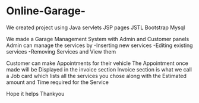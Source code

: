 # Online-Garage-
We created project using 
   Java servlets
   JSP pages
   JSTL
   Bootstrap
   Mysql 


We made a Garage Management System with Admin and Customer panels
Admin can manage the services by
  -Inserting new services
  -Editing existing services
  -Removing Services
  and View them

Customer can make Appointments for their vehicle 
The Appointment once made will be Displayed in the invoice section
Invoice section is what we call a Job card which lists all the services you chose along with the Estimated amount and Time required for the Service

Hope it helps Thankyou
